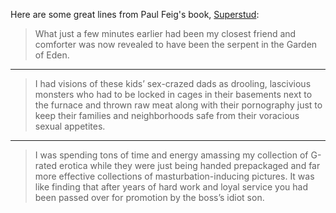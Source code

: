 Here are some great lines from Paul Feig's book, [Superstud](https://bookshop.org/books/superstud-or-how-i-became-a-24-year-old-virgin/9781400051755):

> What just a few minutes earlier had been my closest friend and comforter was now revealed to have been the serpent in the Garden of Eden.

****

> I had visions of these kids’ sex-crazed dads as drooling, lascivious monsters who had to be locked in cages in their basements next to the furnace and thrown raw meat along with their pornography just to keep their families and neighborhoods safe from their voracious sexual appetites.

****

> I was spending tons of time and energy amassing my collection of G-rated erotica while they were just being handed prepackaged and far more effective collections of masturbation-inducing pictures. It was like finding that after years of hard work and loyal service you had been passed over for promotion by the boss’s idiot son.